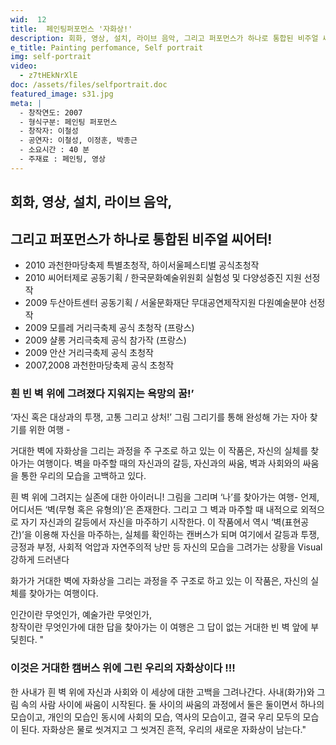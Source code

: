 ```yaml
---
wid:  12
title:  페인팅퍼포먼스 '자화상!'
description: 회화, 영상, 설치, 라이브 음악, 그리고 퍼포먼스가 하나로 통합된 비주얼 씨어터!
e_title: Painting perfomance, Self portrait
img: self-portrait
video:
  - z7tHEkNrXlE
doc: /assets/files/selfportrait.doc
featured_image: s31.jpg
meta: |
  - 창작연도: 2007
  - 형식구분: 페인팅 퍼포먼스
  - 창작자: 이철성
  - 공연자: 이철성, 이정훈, 박종근
  - 소요시간 : 40 분
  - 주재료 : 페인팅, 영상
---
```


## 회화, 영상, 설치, 라이브 음악,

## 그리고 퍼포먼스가 하나로 통합된 비주얼 씨어터!

- 2010 과천한마당축제 특별초청작, 하이서울페스티벌 공식초청작
- 2010 씨어터제로 공동기획 / 한국문화예술위원회 실험성 및 다양성증진 지원 선정작
- 2009 두산아트센터 공동기획 / 서울문화재단 무대공연제작지원 다원예술분야 선정작
- 2009 모를레 거리극축제 공식 초청작 (프랑스)
- 2009 샬롱 거리극축제 공식 참가작 (프랑스)
- 2009 안산 거리극축제 공식 초청작
- 2007,2008 과천한마당축제 공식 초청작

### 흰 빈 벽 위에 그려졌다 지워지는 욕망의 꿈!’ 
‘자신 혹은 대상과의 투쟁, 고통 그리고 상처!’ 
그림 그리기를 통해 완성해 가는 자아 찾기를 위한 여행 - 

거대한 벽에 자화상을 그리는 과정을 주 구조로 하고 있는 이 작품은, 자신의 실체를 찾아가는 여행이다. 벽을 마주할 때의 자신과의 갈등, 자신과의 싸움, 벽과 사회와의 싸움을 통한 우리의 모습을 고백하고 있다.  

흰 벽 위에 그려지는 실존에 대한 아이러니!
그림을 그리며 ‘나’를 찾아가는 여행-
언제, 어디서든 ‘벽(무형 혹은 유형의)’은 존재한다. 그리고 그 벽과 마주할 때 내적으로 외적으로 자기 자신과의 갈등에서 자신을 마주하기 시작한다. 
이 작품에서 역시 ‘벽(표현공간)’을 이용해 자신을 마주하는, 실체를 확인하는 캔버스가 되며 여기에서 갈등과 투쟁, 긍정과 부정, 사회적 억압과 자연주의적 낭만 등 자신의 모습을 그려가는 상황을 Visual 강하게 드러낸다

화가가 거대한 벽에 자화상을 그리는 과정을 주 구조로 하고 있는 이 작품은,
자신의 실체를 찾아가는 여행이다. 

인간이란 무엇인가, 예술가란 무엇인가,  
창작이란 무엇인가에 대한 답을 찾아가는 
이 여행은 그 답이 없는 거대한 빈 벽 앞에 부딪힌다. "


### 이것은 거대한 캠버스 위에 그린 우리의 자화상이다 !!!

한 사내가 흰 벽 위에 자신과 사회와 이 세상에 대한 고백을 그려나간다. 사내(화가)와 그림 속의 사람 사이에 싸움이 시작된다. 
둘 사이의 싸움의 과정에서 둘은 둘이면서 하나의 모습이고, 개인의 모습인 동시에 사회의 모습, 역사의 모습이고, 결국 우리 모두의 모습이 된다. 
자화상은 물로 씻겨지고 그 씻겨진 흔적, 우리의 새로운 자화상이 남는다."
